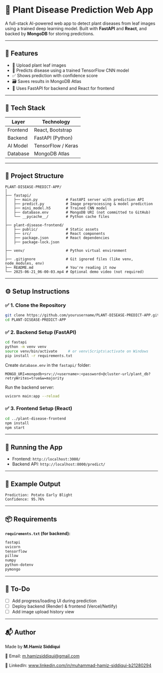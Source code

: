
# 🌿 Plant Disease Prediction Web App

A full-stack AI-powered web app to detect plant diseases from leaf images using a trained deep learning model. Built with **FastAPI** and **React**, and backed by **MongoDB** for storing predictions.

---

## 🚀 Features

- 📸 Upload plant leaf images
- 🤖 Predicts disease using a trained TensorFlow CNN model
- ✅ Shows prediction with confidence score
- 🗃 Saves results in MongoDB Atlas
- 🧠 Uses FastAPI for backend and React for frontend

---

## 🧰 Tech Stack

| Layer       | Technology               |
|-------------|---------------------------|
| Frontend    | React, Bootstrap          |
| Backend     | FastAPI (Python)          |
| AI Model    | TensorFlow / Keras        |
| Database    | MongoDB Atlas             |

---

## 📁 Project Structure

```
PLANT-DISEASE-PREDICT-APP/
│
├── fastapi/
│   ├── main.py             # FastAPI server with prediction API
│   ├── predict.py          # Image preprocessing & model prediction
│   ├── mini_model.h5       # Trained CNN model
│   ├── database.env        # MongoDB URI (not committed to GitHub)
│   └── __pycache__/        # Python cache files
│
├── plant-disease-frontend/
│   ├── public/             # Static assets
│   ├── src/                # React components
│   ├── package.json        # React dependencies
│   ├── package-lock.json
│
├── venv/                   # Python virtual environment
│
├── .gitignore              # Git ignored files (like venv, node_modules, env)
├── README.md               # You're reading it now
└── 2025-06-21_06-00-03.mp4 # Optional demo video (not required)
```

---

## ⚙️ Setup Instructions

### ✅ 1. Clone the Repository

```bash
git clone https://github.com/yourusername/PLANT-DISEASE-PREDICT-APP.git
cd PLANT-DISEASE-PREDICT-APP
```

### ✅ 2. Backend Setup (FastAPI)

```bash
cd fastapi
python -m venv venv
source venv/bin/activate     # or venv\Scripts\activate on Windows
pip install -r requirements.txt
```

Create `database.env` in the `fastapi/` folder:

```env
MONGO_URI=mongodb+srv://<username>:<password>@cluster-url/plant_db?retryWrites=true&w=majority
```

Run the backend server:

```bash
uvicorn main:app --reload
```

### ✅ 3. Frontend Setup (React)

```bash
cd ../plant-disease-frontend
npm install
npm start
```

---

## 🔗 Running the App

- Frontend: `http://localhost:3000/`
- Backend API: `http://localhost:8000/predict/`

---

## 🧪 Example Output

```
Prediction: Potato Early Blight
Confidence: 95.76%
```

---

## 📦 Requirements

**`requirements.txt` (for backend):**

```txt
fastapi
uvicorn
tensorflow
pillow
numpy
python-dotenv
pymongo
```

---

## 📌 To-Do

- [ ] Add progress/loading UI during prediction
- [ ] Deploy backend (Render) & frontend (Vercel/Netlify)
- [ ] Add image upload history view

---

## 📬 Author

Made by **M.Hamiz Siddiqui**

📧 Email: m.hamizsiddiqui@gmail.com

🔗 LinkedIn: www.linkedin.com/in/muhammad-hamiz-siddiqui-b21280294

